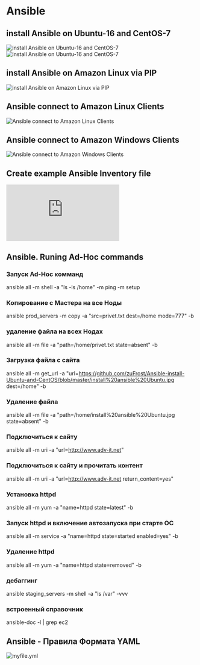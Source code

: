 # Ansible
## install Ansible on Ubuntu-16 and CentOS-7
![install Ansible on Ubuntu-16 and CentOS-7](https://github.com/zuFrost/Ansible-install-Ubuntu-and-CentOS/blob/master/install%20ansible%20CentOS.jpg)
![install Ansible on Ubuntu-16 and CentOS-7](https://github.com/zuFrost/Ansible-install-Ubuntu-and-CentOS/blob/master/install%20ansible%20Ubuntu.jpg)
## install Ansible on Amazon Linux via PIP
![install Ansible on Amazon Linux via PIP](https://github.com/zuFrost/Ansible-install-Ubuntu-and-CentOS/blob/master/install%20ansible%20on%20Amazon%20Linux%20via%20PIP.jpg)
## Ansible connect to Amazon Linux Clients
![Ansible connect to Amazon Linux Clients](https://github.com/zuFrost/Ansible-install-Ubuntu-and-CentOS/blob/master/Ansible%20connect%20to%20Amazon%20Linux%20Clients.jpg)
## Ansible connect to Amazon Windows Clients
![Ansible connect to Amazon Windows Clients](https://github.com/zuFrost/Ansible-install-Ubuntu-and-CentOS/blob/master/Ansible%20connect%20to%20Amazon%20Windows%20Clients.jpg)
## Create example Ansible Inventory file 
![hosts.txt](https://github.com/zuFrost/Ansible-install-Ubuntu-and-CentOS/blob/master/hosts.txt)
## Ansible. Runing Ad-Hoc commands



### Запуск Ad-Hoc комманд
ansible all -m shell -a "ls -ls /home"
            -m ping
            -m setup
### Копирование с Мастера на все Ноды
ansible prod_servers -m copy -a "src=privet.txt dest=/home mode=777" -b
### удаление файла на всех Нодах
ansible all -m file -a "path=/home/privet.txt state=absent" -b
### Загрузка файла с сайта
ansible all -m get_url -a "url=https://github.com/zuFrost/Ansible-install-Ubuntu-and-CentOS/blob/master/install%20ansible%20Ubuntu.jpg dest=/home" -b
### Удаление файла
ansible all -m file -a "path=/home/install%20ansible%20Ubuntu.jpg state=absent" -b
### Подключиться к сайту
ansible all -m uri -a "url=http://www.adv-it.net"
### Подключиться к сайту и прочитать контент
ansible all -m uri -a "url=http://www.adv-it.net return_content=yes"
### Установка httpd
ansible all -m yum -a "name=httpd state=latest" -b
### Запуск httpd и включение автозапуска при старте ОС
ansible all -m service -a "name=httpd state=started enabled=yes" -b
### Удаление httpd
ansible all -m yum -a "name=httpd state=removed" -b
### дебаггинг
ansible staging_servers -m shell -a "ls /var" -vvv
### встроенный справочник
ansible-doc -l | grep ec2



## Ansible - Правила Формата YAML
![myfile.yml](https://github.com/zuFrost/Ansible-install-Ubuntu-and-CentOS/blob/master/myfile.yml)

